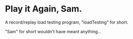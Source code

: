 # Play it Again, Sam.

A record/replay load testing program, "loadTesting"
for short.  

"Sam" for short wouldn't have meant anything...

